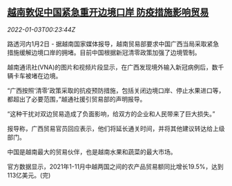 <!--1641169862000-->
[越南敦促中国紧急重开边境口岸 防疫措施影响贸易](https://cn.reuters.com/article/vietnam-trade-border-trade-0102-sun-idCNKBS2JD00C)
------

<div><i>2022-01-03T00:23:44Z</i></div><p>路透河内1月2日 - 据越南国家媒体报导，越南贸易部要求中国广西当局采取紧急措施缓解边境口岸的拥堵。目前中国根据新冠清零政策加强了边境管制。</p><p>越南通讯社(VNA)的图片和视频片段显示，在广西发现境外输入新冠病例后，数千辆卡车被堵在边境。</p><p>“广西按照‘清零’政策采取的抗疫预防措施，包括关闭边境口岸、停止水果进口等，都超出了必要范围，”越通社援引贸易部的声明报导。</p><p>“这种干扰对双边贸易造成了负面影响，给双方的企业和人民带来了巨大损失。”</p><p>报导称，广西贸易官员回应表示，他们将延长通关时间，并将其他建议转达给上级部门。</p><p>中国是越南最大的贸易伙伴，也是越南水果和蔬菜的最大市场。</p><p>官方数据显示，2021年1-11月中越两国之间的农产品贸易额同比增长19.5%，达到113亿美元。(完)</p>
